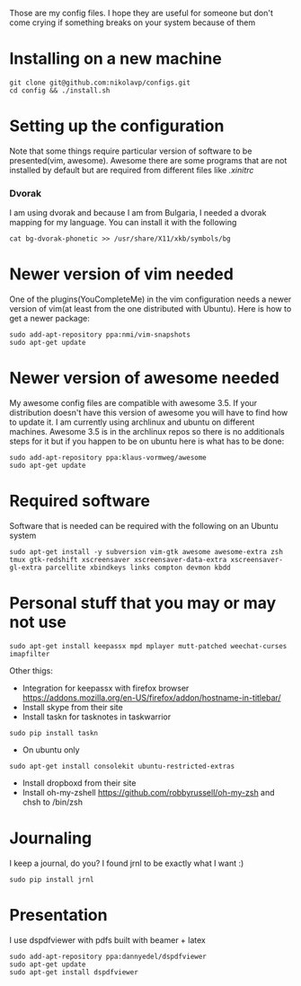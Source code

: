 Those are my config files. I hope they are useful for someone but don't come crying if something breaks on your system because of them

# Installing on a new machine

    git clone git@github.com:nikolavp/configs.git
    cd config && ./install.sh


# Setting up the configuration
Note that some things require particular version of software to be presented(vim, awesome). Awesome there are some programs that are not installed by default but are required from different files like *.xinitrc*


### Dvorak
I am using dvorak and because I am from Bulgaria, I needed a dvorak mapping for my language. You can install it with the following

    cat bg-dvorak-phonetic >> /usr/share/X11/xkb/symbols/bg

# Newer version of vim needed
One of the plugins(YouCompleteMe) in the vim configuration needs a newer version of vim(at least from the one distributed with Ubuntu). Here is how to get a newer package:

    sudo add-apt-repository ppa:nmi/vim-snapshots
    sudo apt-get update

# Newer version of awesome needed
My awesome config files are compatible with awesome 3.5. If your distribution doesn't have this version of awesome you will have to find how to update it. I am currently using archlinux and ubuntu on different machines. Awesome 3.5 is in the archlinux repos so there is no additionals steps for it but if you happen to be on ubuntu here is what has to be done:

    sudo add-apt-repository ppa:klaus-vormweg/awesome
    sudo apt-get update

# Required software

Software that is needed can be required with the following on an Ubuntu system

    sudo apt-get install -y subversion vim-gtk awesome awesome-extra zsh tmux gtk-redshift xscreensaver xscreensaver-data-extra xscreensaver-gl-extra parcellite xbindkeys links compton devmon kbdd


# Personal stuff that you may or may not use

    sudo apt-get install keepassx mpd mplayer mutt-patched weechat-curses imapfilter

Other thigs:

* Integration for keepassx with firefox browser https://addons.mozilla.org/en-US/firefox/addon/hostname-in-titlebar/
* Install skype from their site
* Install taskn for tasknotes in taskwarrior 
```
sudo pip install taskn
```
* On ubuntu only
```
sudo apt-get install consolekit ubuntu-restricted-extras
```
* Install dropboxd from their site
* Install oh-my-zshell https://github.com/robbyrussell/oh-my-zsh and chsh to /bin/zsh

# Journaling
I keep a journal, do you? I found jrnl to be exactly what I want :)
```
sudo pip install jrnl
```

# Presentation
I use dspdfviewer with pdfs built with beamer + latex

```
sudo add-apt-repository ppa:dannyedel/dspdfviewer
sudo apt-get update
sudo apt-get install dspdfviewer
```
